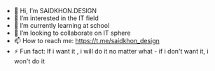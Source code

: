 - 👋 Hi, I’m SAIDKHON.DESIGN
- 👀 I’m interested in the IT field
- 🌱 I’m currently learning at school
- 💞️ I’m looking to collaborate on IT sphere
- 📫 How to reach me: https://t.me/saidkhon_design
- ⚡ Fun fact: If i want it , i will do it no matter what - if i don't want it, i won't do it

<!---
UZBLEGENDA/UZBLEGENDA is a ✨ special ✨ repository because its `README.md` (this file) appears on your GitHub profile.
You can click the Preview link to take a look at your changes.
--->
